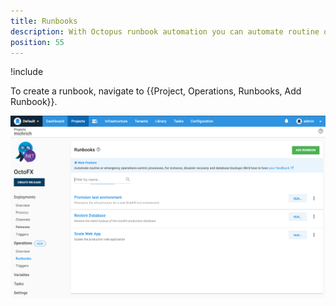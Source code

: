 ```yaml
---
title: Runbooks
description: With Octopus runbook automation you can automate routine or emergency operations-centric processes, for instance, disaster recovery and database backups.
position: 55
---
```


!include <runbooks-intro>

To create a runbook, navigate to {{Project, Operations, Runbooks, Add Runbook}}.

![Add Runbook](runbooks-list.png "width=500")